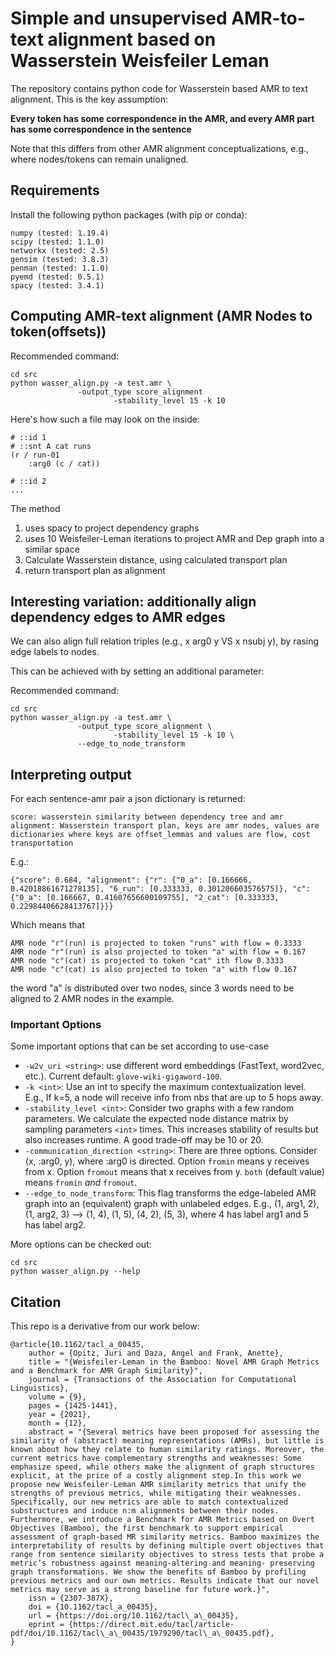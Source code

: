 # Simple and unsupervised AMR-to-text alignment based on Wasserstein Weisfeiler Leman

The repository contains python code for Wasserstein based AMR to text alignment. This is the key assumption:

**Every token has some correspondence in the AMR, and every AMR part has some correspondence in the sentence**

Note that this differs from other AMR alignment conceptualizations, e.g., where nodes/tokens can remain unaligned.


## Requirements

Install the following python packages (with pip or conda):

```
numpy (tested: 1.19.4)
scipy (tested: 1.1.0) 
networkx (tested: 2.5)
gensim (tested: 3.8.3)
penman (tested: 1.1.0)
pyemd (tested: 0.5.1)
spacy (tested: 3.4.1)
```

## Computing AMR-text alignment (AMR Nodes to token(offsets))

Recommended command:

```
cd src
python wasser_align.py -a test.amr \
		       -output_type score_alignment 
                       -stability_level 15 -k 10
```

Here's how such a file may look on the inside:

```
# ::id 1
# ::snt A cat runs
(r / run-01
	:arg0 (c / cat))

# ::id 2
...
```

The method 

1. uses spacy to project dependency graphs
2. uses 10 Weisfeiler-Leman iterations to project AMR and Dep graph into a similar space
3. Calculate Wasserstein distance, using calculated transport plan
4. return transport plan as alignment


## Interesting variation: additionally align dependency edges to AMR edges

We can also align full relation triples (e.g., x arg0 y VS x nsubj y), by rasing edge labels to nodes.

This can be achieved with by setting an additional parameter:

Recommended command:

```
cd src
python wasser_align.py -a test.amr \
		       -output_type score_alignment \
                       -stability_level 15 -k 10 \
		       --edge_to_node_transform 
```

## Interpreting output

For each sentence-amr pair a json dictionary is returned:

```
score: wasserstein similarity between dependency tree and amr
alignment: Wasserstein transport plan, keys are amr nodes, values are dictionaries where keys are offset_lemmas and values are flow, cost transportation
```

E.g.:

```
{"score": 0.684, "alignment": {"r": {"0_a": [0.166666, 0.42018861671278135], "6_run": [0.333333, 0.301206603576575]}, "c": {"0_a": [0.166667, 0.41607656600109755], "2_cat": [0.333333, 0.22984406628413767]}}}
```
Which means that

```
AMR node "r"(run) is projected to token "runs" with flow = 0.3333
AMR node "r"(run) is also projected to token "a" with flow = 0.167
AMR node "c"(cat) is projected to token "cat" ith flow 0.3333
AMR node "c"(cat) is also projected to token "a" with flow 0.167
```

the word "a" is distributed over two nodes, since 3 words need to be aligned to 2 AMR nodes in the example.

### Important Options

Some important options that can be set according to use-case

- `-w2v_uri <string>`: use different word embeddings (FastText, word2vec, etc.). Current default: `glove-wiki-gigaword-100`.
- `-k <int>`: Use an int to specify the maximum contextualization level. E.g., If k=5, a node will receive info from nbs that are up to 5 hops away.
- `-stability_level <int>`: Consider two graphs with a few random parameters. We calculate the expected node distance matrix by sampling parameters `<int>` times. This increases stability of results but also increases runtime. A good trade-off may be 10 or 20. 
- `-communication_direction <string>`: There are three options. Consider (x, :arg0, y), where :arg0 is directed. Option `fromin` means y receives from x. Option `fromout` means that x receives from y. `both` (default value) means `fromin` *and* `fromout`.
- `--edge_to_node_transform`: This flag transforms the edge-labeled AMR graph into an (equivalent) graph with unlabeled edges. E.g., (1, arg1, 2), (1, arg2, 3) --> (1, 4), (1, 5), (4, 2), (5, 3), where 4 has label arg1 and 5 has label arg2.


More options can be checked out:

```
cd src
python wasser_align.py --help
```

## Citation

This repo is a derivative from our work below:

```
@article{10.1162/tacl_a_00435,
    author = {Opitz, Juri and Daza, Angel and Frank, Anette},
    title = "{Weisfeiler-Leman in the Bamboo: Novel AMR Graph Metrics and a Benchmark for AMR Graph Similarity}",
    journal = {Transactions of the Association for Computational Linguistics},
    volume = {9},
    pages = {1425-1441},
    year = {2021},
    month = {12},
    abstract = "{Several metrics have been proposed for assessing the similarity of (abstract) meaning representations (AMRs), but little is known about how they relate to human similarity ratings. Moreover, the current metrics have complementary strengths and weaknesses: Some emphasize speed, while others make the alignment of graph structures explicit, at the price of a costly alignment step.In this work we propose new Weisfeiler-Leman AMR similarity metrics that unify the strengths of previous metrics, while mitigating their weaknesses. Specifically, our new metrics are able to match contextualized substructures and induce n:m alignments between their nodes. Furthermore, we introduce a Benchmark for AMR Metrics based on Overt Objectives (Bamboo), the first benchmark to support empirical assessment of graph-based MR similarity metrics. Bamboo maximizes the interpretability of results by defining multiple overt objectives that range from sentence similarity objectives to stress tests that probe a metric’s robustness against meaning-altering and meaning- preserving graph transformations. We show the benefits of Bamboo by profiling previous metrics and our own metrics. Results indicate that our novel metrics may serve as a strong baseline for future work.}",
    issn = {2307-387X},
    doi = {10.1162/tacl_a_00435},
    url = {https://doi.org/10.1162/tacl\_a\_00435},
    eprint = {https://direct.mit.edu/tacl/article-pdf/doi/10.1162/tacl\_a\_00435/1979290/tacl\_a\_00435.pdf},
}

``` 
